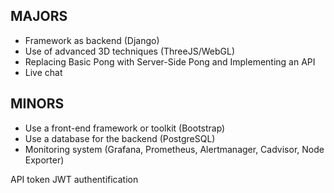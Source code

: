 ## MAJORS ##
- Framework as backend (Django)
- Use of advanced 3D techniques (ThreeJS/WebGL)
- Replacing Basic Pong with Server-Side Pong and Implementing an API
- Live chat

## MINORS ##
- Use a front-end framework or toolkit (Bootstrap)
- Use a database for the backend (PostgreSQL)
- Monitoring system (Grafana, Prometheus, Alertmanager, Cadvisor, Node Exporter)



API
token JWT
authentification